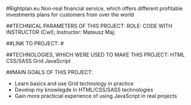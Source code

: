 #Rightplan.eu
Non-real financial service, which offers different profitable investments plans for customers from over the world

##TECHNICAL PARAMETERS OF THIS PROJECT:
ROLE: CODE WITH INSTRUCTOR (CwI); Instructor: Mateusz Maj;

##LINK TO PROJECT: #

##TECHNOLOGIES, WHICH WERE USED TO MAKE THIS PROJECT:
HTML
CSS/SASS
Grid
JavaScript

##MAIN GOALS OF THIS PROJECT:
- Learn basics and use Grid technology in practice
- Develop my knowlegde in HTML/CSS/SASS technologies
- Gain more practicial experience of using JavaScript in real projects
